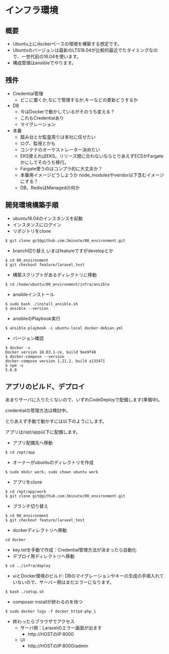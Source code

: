 # インフラ環境

## 概要

- Ubuntu上にdockerベースの環境を構築する想定です。
- Ubuntuのバージョンは最新のLTS18.04が比較的最近でたタイミングなので、一世代前の16.04を使います。
- 構成管理はansibleでやります。

## 残件
- Credential管理
  - どこに置くか,なにで管理するか,キーなどの更新どうするか
- DB
  - 今はDockerで動かしているがそのうち変える？
  - これもCredentialあり
  - マイグレーション
- 本番
  - 踏み台とか監査周りは本社に任せたい
  - ログ、監視とかも
  - コンテナのオーケストレーター決めたい
  - EKS使えればEKS。リリース間に合わないならとりあえずECSかFargateかにしてそのうち移行。
  - Fargate使うのはコンプラ的に大丈夫か？
  - 本番用イメージどうしようか node_modulesやvendor以下含むイメージにする？
  - DB、RedisはManagedの何か


## 開発環境構築手順

- ubuntu16.04のインスタンスを起動
- インスタンスにログイン
- リポジトリをclone
```
$ git clone git@github.com:3minute/00_environment.git
```
- branch切り替え いまはfeatureですがdevelopとか
```
$ cd 00_environment
$ git checkout feature/laravel_test
```
- 構築スクリプトがあるディレクトリに移動
```
$ cd /home/ubuntu/00_environment/infra/ansible
```
- ansibleインストール
```
$ sudo bash ./install_ansible.sh
$ ansible --version
```
- ansibleのPlaybook実行
```
$ ansible-playbook -i ubuntu-local docker-debian.yml
```
- バージョン確認
```
$ docker -v
Docker version 18.03.1-ce, build 9ee9f40
$ docker-compose --version
docker-compose version 1.21.2, build a133471
$ npm -v
5.6.0
```


## アプリのビルド、デプロイ
あまりサーバに入りたくないので、いずれCodeDeployで配備します(準備中)。

credentialの管理方法は検討中。

とりあえず手動で動かすには以下のようにします。

アプリは/opt/app以下に配備します。

- アプリ配備先へ移動
```
$ cd /opt/app
```
- オーナーがubuntuのディレクトリを作成
```
$ sudo mkdir work; sudo chown ubuntu work
```
- アプリをclone
```
$ cd /opt/app/work
$ git clone git@github.com:3minute/00_environment.git
```
- ブランチ切り替え
```
$ cd 00_environment
$ git checkout feature/laravel_test
```
- dockerディレクトリへ移動
```
cd docker
```
- key.txtを手動で作成：Credential管理方法が決まったら自動化
- デプロイ用ディレクトリへ移動
```
$ cd ../infra/deploy
```
- uiとDocker環境のビルド: DBのマイグレーションやキーの生成の手順入れていないので、サーバー側はまだエラーになります。
```
$ bash ./setup.sh
```
- composer installが終わるのを待つ
```
$ sudo docker logs -f docker_httpd-php_1
```
- 終わったらブラウザでアクセス
  - サーバ側：Laravelのエラー画面が出ます
    - http://HOSTのIP:8000
  - UI
    - http://HOSTのIP:8000/admin
